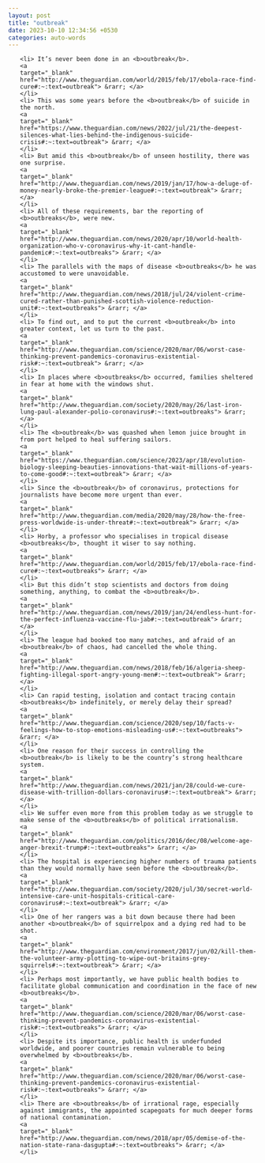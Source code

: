 ```yaml
---
layout: post
title: "outbreak"
date: 2023-10-10 12:34:56 +0530
categories: auto-words
---
```

<ol>

    <li> It’s never been done in an <b>outbreak</b>.
    <a 
    target="_blank" 
    href="http://www.theguardian.com/world/2015/feb/17/ebola-race-find-cure#:~:text=outbreak"> &rarr; </a>
    </li>
    <li> This was some years before the <b>outbreak</b> of suicide in the north.
    <a 
    target="_blank" 
    href="https://www.theguardian.com/news/2022/jul/21/the-deepest-silences-what-lies-behind-the-indigenous-suicide-crisis#:~:text=outbreak"> &rarr; </a>
    </li>
    <li> But amid this <b>outbreak</b> of unseen hostility, there was one surprise.
    <a 
    target="_blank" 
    href="http://www.theguardian.com/news/2019/jan/17/how-a-deluge-of-money-nearly-broke-the-premier-league#:~:text=outbreak"> &rarr; </a>
    </li>
    <li> All of these requirements, bar the reporting of <b>outbreaks</b>, were new.
    <a 
    target="_blank" 
    href="http://www.theguardian.com/news/2020/apr/10/world-health-organization-who-v-coronavirus-why-it-cant-handle-pandemic#:~:text=outbreaks"> &rarr; </a>
    </li>
    <li> The parallels with the maps of disease <b>outbreaks</b> he was accustomed to were unavoidable.
    <a 
    target="_blank" 
    href="http://www.theguardian.com/news/2018/jul/24/violent-crime-cured-rather-than-punished-scottish-violence-reduction-unit#:~:text=outbreaks"> &rarr; </a>
    </li>
    <li> To find out, and to put the current <b>outbreak</b> into greater context, let us turn to the past.
    <a 
    target="_blank" 
    href="http://www.theguardian.com/science/2020/mar/06/worst-case-thinking-prevent-pandemics-coronavirus-existential-risk#:~:text=outbreak"> &rarr; </a>
    </li>
    <li> In places where <b>outbreaks</b> occurred, families sheltered in fear at home with the windows shut.
    <a 
    target="_blank" 
    href="http://www.theguardian.com/society/2020/may/26/last-iron-lung-paul-alexander-polio-coronavirus#:~:text=outbreaks"> &rarr; </a>
    </li>
    <li> The <b>outbreak</b> was quashed when lemon juice brought in from port helped to heal suffering sailors.
    <a 
    target="_blank" 
    href="https://www.theguardian.com/science/2023/apr/18/evolution-biology-sleeping-beauties-innovations-that-wait-millions-of-years-to-come-good#:~:text=outbreak"> &rarr; </a>
    </li>
    <li> Since the <b>outbreak</b> of coronavirus, protections for journalists have become more urgent than ever.
    <a 
    target="_blank" 
    href="http://www.theguardian.com/media/2020/may/28/how-the-free-press-worldwide-is-under-threat#:~:text=outbreak"> &rarr; </a>
    </li>
    <li> Horby, a professor who specialises in tropical disease <b>outbreaks</b>, thought it wiser to say nothing.
    <a 
    target="_blank" 
    href="http://www.theguardian.com/world/2015/feb/17/ebola-race-find-cure#:~:text=outbreaks"> &rarr; </a>
    </li>
    <li> But this didn’t stop scientists and doctors from doing something, anything, to combat the <b>outbreak</b>.
    <a 
    target="_blank" 
    href="http://www.theguardian.com/news/2019/jan/24/endless-hunt-for-the-perfect-influenza-vaccine-flu-jab#:~:text=outbreak"> &rarr; </a>
    </li>
    <li> The league had booked too many matches, and afraid of an <b>outbreak</b> of chaos, had cancelled the whole thing.
    <a 
    target="_blank" 
    href="http://www.theguardian.com/news/2018/feb/16/algeria-sheep-fighting-illegal-sport-angry-young-men#:~:text=outbreak"> &rarr; </a>
    </li>
    <li> Can rapid testing, isolation and contact tracing contain <b>outbreaks</b> indefinitely, or merely delay their spread?
    <a 
    target="_blank" 
    href="http://www.theguardian.com/science/2020/sep/10/facts-v-feelings-how-to-stop-emotions-misleading-us#:~:text=outbreaks"> &rarr; </a>
    </li>
    <li> One reason for their success in controlling the <b>outbreak</b> is likely to be the country’s strong healthcare system.
    <a 
    target="_blank" 
    href="http://www.theguardian.com/news/2021/jan/28/could-we-cure-disease-with-trillion-dollars-coronavirus#:~:text=outbreak"> &rarr; </a>
    </li>
    <li> We suffer even more from this problem today as we struggle to make sense of the <b>outbreaks</b> of political irrationalism.
    <a 
    target="_blank" 
    href="http://www.theguardian.com/politics/2016/dec/08/welcome-age-anger-brexit-trump#:~:text=outbreaks"> &rarr; </a>
    </li>
    <li> The hospital is experiencing higher numbers of trauma patients than they would normally have seen before the <b>outbreak</b>.
    <a 
    target="_blank" 
    href="http://www.theguardian.com/society/2020/jul/30/secret-world-intensive-care-unit-hospitals-critical-care-coronavirus#:~:text=outbreak"> &rarr; </a>
    </li>
    <li> One of her rangers was a bit down because there had been another <b>outbreak</b> of squirrelpox and a dying red had to be shot.
    <a 
    target="_blank" 
    href="http://www.theguardian.com/environment/2017/jun/02/kill-them-the-volunteer-army-plotting-to-wipe-out-britains-grey-squirrels#:~:text=outbreak"> &rarr; </a>
    </li>
    <li> Perhaps most importantly, we have public health bodies to facilitate global communication and coordination in the face of new <b>outbreaks</b>.
    <a 
    target="_blank" 
    href="http://www.theguardian.com/science/2020/mar/06/worst-case-thinking-prevent-pandemics-coronavirus-existential-risk#:~:text=outbreaks"> &rarr; </a>
    </li>
    <li> Despite its importance, public health is underfunded worldwide, and poorer countries remain vulnerable to being overwhelmed by <b>outbreaks</b>.
    <a 
    target="_blank" 
    href="http://www.theguardian.com/science/2020/mar/06/worst-case-thinking-prevent-pandemics-coronavirus-existential-risk#:~:text=outbreaks"> &rarr; </a>
    </li>
    <li> There are <b>outbreaks</b> of irrational rage, especially against immigrants, the appointed scapegoats for much deeper forms of national contamination.
    <a 
    target="_blank" 
    href="http://www.theguardian.com/news/2018/apr/05/demise-of-the-nation-state-rana-dasgupta#:~:text=outbreaks"> &rarr; </a>
    </li>